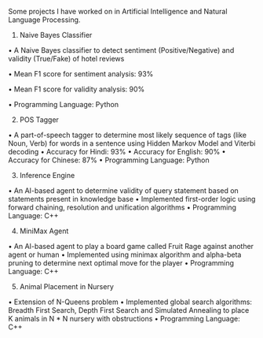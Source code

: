 Some projects I have worked on in Artificial Intelligence and Natural Language Processing.

1. Naive Bayes Classifier

• A Naive Bayes classifier to detect sentiment (Positive/Negative) and validity (True/Fake) of hotel reviews

• Mean F1 score for sentiment analysis: 93%

• Mean F1 score for validity analysis: 90%

• Programming Language: Python



2. POS Tagger

• A part-of-speech tagger to determine most likely sequence of tags (like Noun, Verb) for words in a sentence using Hidden Markov Model and Viterbi decoding
• Accuracy for Hindi: 93%
• Accuracy for English: 90%
• Accuracy for Chinese: 87%
• Programming Language: Python


3. Inference Engine

• An AI-based agent to determine validity of query statement based on statements present in knowledge base
• Implemented first-order logic using forward chaining, resolution and unification algorithms
• Programming Language: C++


4. MiniMax Agent

• An AI-based agent to play a board game called Fruit Rage against another agent or human
• Implemented using minimax algorithm and alpha-beta pruning to determine next optimal move for the player
• Programming Language: C++


5. Animal Placement in Nursery

• Extension of N-Queens problem
• Implemented global search algorithms: Breadth First Search, Depth First Search and Simulated Annealing to place K animals in N * N nursery with obstructions
• Programming Language: C++



